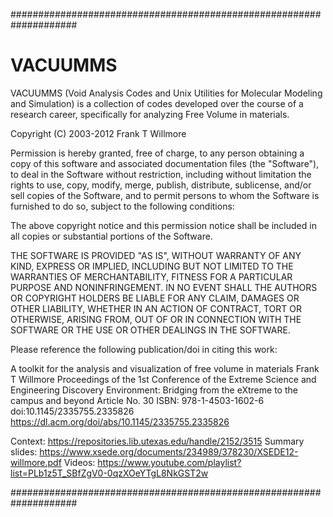 ####################################################################
# VACUUMMS

  VACUUMMS (Void Analysis Codes and Unix Utilities for Molecular 
  Modeling and Simulation) is a collection of codes developed over the course
  of a research career, specifically for analyzing Free Volume in materials.

  Copyright (C) 2003-2012 Frank T Willmore

  Permission is hereby granted, free of charge, to any person obtaining a 
  copy of this software and associated documentation files (the "Software"), 
  to deal in the Software without restriction, including without limitation 
  the rights to use, copy, modify, merge, publish, distribute, sublicense, 
  and/or sell copies of the Software, and to permit persons to whom the 
  Software is furnished to do so, subject to the following conditions:

  The above copyright notice and this permission notice shall be included 
  in all copies or substantial portions of the Software.

  THE SOFTWARE IS PROVIDED "AS IS", WITHOUT WARRANTY OF ANY KIND, EXPRESS 
  OR IMPLIED, INCLUDING BUT NOT LIMITED TO THE WARRANTIES OF MERCHANTABILITY, 
  FITNESS FOR A PARTICULAR PURPOSE AND NONINFRINGEMENT. IN NO EVENT SHALL 
  THE AUTHORS OR COPYRIGHT HOLDERS BE LIABLE FOR ANY CLAIM, DAMAGES OR OTHER 
  LIABILITY, WHETHER IN AN ACTION OF CONTRACT, TORT OR OTHERWISE, ARISING 
  FROM, OUT OF OR IN CONNECTION WITH THE SOFTWARE OR THE USE OR OTHER 
  DEALINGS IN THE SOFTWARE.

  Please reference the following publication/doi in citing this work:

  A toolkit for the analysis and visualization of free volume in materials
  Frank T Willmore
  Proceedings of the 1st Conference of the Extreme Science and Engineering 
    Discovery Environment: Bridging from the eXtreme to the campus and beyond
  Article No. 30 
  ISBN: 978-1-4503-1602-6 doi:10.1145/2335755.2335826
  https://dl.acm.org/doi/abs/10.1145/2335755.2335826

 Context: https://repositories.lib.utexas.edu/handle/2152/3515
 Summary slides: https://www.xsede.org/documents/234989/378230/XSEDE12-willmore.pdf
 Videos: https://www.youtube.com/playlist?list=PLb1z5T_SBfZgV0-0qzXOeYTgL8NkGST2w

####################################################################
